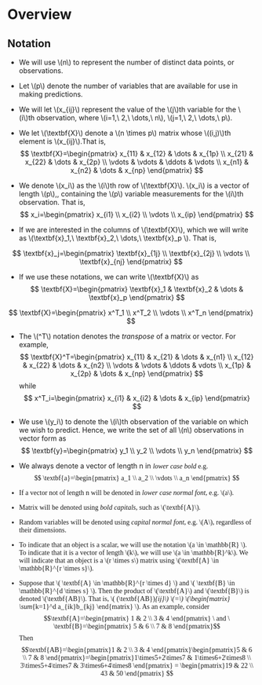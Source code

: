 # Overview

## Notation

+ We will use \\(n\\) to represent the number of distinct data points, or observations.

+ Let \\(p\\) denote the number of variables that are available for use in making predictions.

+ We will let \\(x_{ij}\\) represent the value of the \\(j\\)th variable for the \\(i\\)th observation, where \\(i=1,\ 2,\ \dots,\ n\\), \\(j=1,\ 2,\ \dots,\ p\\).

+ We let \\(\textbf{X}\\) denote a \\(n \times p\\) matrix whose \\((i,j)\\)th element is \\(x_{ij}\\).That is,
$$
\textbf{X}=\begin{pmatrix}
x_{11} & x_{12} & \dots & x_{1p} \\
x_{21} & x_{22} & \dots & x_{2p} \\
\vdots & \vdots & \ddots & \vdots \\
x_{n1} & x_{n2} & \dots & x_{np}
\end{pmatrix}
$$

+ We denote \\(x_i\\) as the \\(i\\)th row of  \\(\textbf{X}\\). \\(x_i\\) is a vector of length \\(p\\),, containing the \\(p\\) variable measurements for the \\(i\\)th observation. That is,
$$
x_i=\begin{pmatrix}
x_{i1} \\
x_{i2} \\
\vdots \\
x_{ip}
\end{pmatrix}
$$

+ If we are interested in the columns of \\(\textbf{X}\\), which we will write as \\(\textbf{x}_1,\ \textbf{x}_2,\ \dots,\ \textbf{x}_p \\). That is,

$$
\textbf{x}_j=\begin{pmatrix}
\textbf{x}_{1j} \\
\textbf{x}_{2j} \\
\vdots \\
\textbf{x}_{nj}
\end{pmatrix}
$$

+ If we use these notations, we can write \\(\textbf{X}\\) as
$$
\textbf{X}=\begin{pmatrix}
\textbf{x}_1 & \textbf{x}_2 & \dots & \textbf{x}_p
\end{pmatrix}
$$

$$
\textbf{X}=\begin{pmatrix}
x^T_1 \\
x^T_2 \\
\vdots \\
x^T_n
\end{pmatrix}
$$

+ The \\(^T\\) notation denotes the *transpose* of a matrix or vector. For example,
$$
\textbf{X}^T=\begin{pmatrix}
x_{11} & x_{21} & \dots & x_{n1} \\
x_{12} & x_{22} & \dots & x_{n2} \\
\vdots & \vdots & \ddots & vdots \\
x_{1p} & x_{2p} & \dots & x_{np}
\end{pmatrix}
$$
while
$$
x^T_i=\begin{pmatrix}
x_{i1} & x_{i2} & \dots & x_{ip}
\end{pmatrix}
$$

+ We use \\(y_i\\) to denote the \\(i\\)th observation of the variable on which we wish to predict. Hence, we write the set of all \\(n\\) observations in vector form as
$$
\textbf{y}=\begin{pmatrix}
y_1 \\
y_2 \\
\vdots \\
y_n
\end{pmatrix}
$$

+ We always denote a vector of length n in *<font face='Computer Modern'>lower case bold* e.g.
$$
\textbf{a}=\begin{pmatrix}
a_1 \\
a_2 \\
\vdots \\
a_n
\end{pmatrix}
$$

+ If a vector not of length n will be denoted in *<font face='Computer Modern'> lower case normal font*, e.g. \\(a\\).

+ Matrix will be denoted using *<font face='Computer Modern'> bold capitals*, such as \\(\textbf{A}\\).

+ Random variables will be denoted using *<font face='Computer Modern'> capital normal font*, e.g. \\(A\\), regardless of their dimensions.

+ To indicate that an object is a scalar, we will use the notation \\(a \in \mathbb{R} \\). To indicate that it is a vector of length \\(k\\), we will use \\(a \in \mathbb{R}^k\\). We will indicate that an object is a \\(r \times s\\) matrix using \\(\textbf{A} \in \mathbb{R}^{r \times s}\\).

+ Suppose that \\( \textbf{A} \in \mathbb{R}^{r \times d} \\) and \\( \textbf{B} \in \mathbb{R}^{d \times s} \\). Then the product of \\(\textbf{A}\\) and \\(\textbf{B}\\) is denoted \\(\textbf{AB}\\). That is, \\( (\textbf{AB})_{ij}\\) \\(\=\\) \\(\begin{matrix} \sum_{k=1}^d a_{ik}b_{kj} \end{matrix} \\). As an example, consider
$$\textbf{A}=\begin{pmatrix}
1 & 2 \\
3 & 4
\end{pmatrix} \  and \
\textbf{B}=\begin{pmatrix}
5 & 6 \\
7 & 8
\end{pmatrix}$$
Then
$$\textbf{AB}=\begin{pmatrix}1 & 2 \\ 3 & 4 \end{pmatrix}\begin{pmatrix}5 & 6 \\ 7 & 8 \end{pmatrix}=\begin{pmatrix}1\times5+2\times7 & 1\times6+2\times8 \\ 3\times5+4\times7 & 3\times6+4\times8 \end{pmatrix} = \begin{pmatrix}19 & 22 \\ 43 & 50 \end{pmatrix} $$
